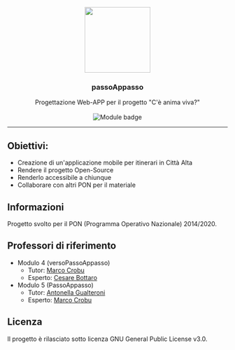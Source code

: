 <p align="center">
    <img src="https://i.imgur.com/3F7vLOw.png" width="150">
</p>

<h3 align="center">passoAppasso</h3>

<p align="center">
  Progettazione Web-APP per il progetto "C'è anima viva?"
  <br>
  <br>
  <img src="https://img.shields.io/badge/Modulo-4%20--%205-blue.svg" alt="Module badge">
  <hr>
</p>



## Obiettivi:
- Creazione di un'applicazione mobile per itinerari in Città Alta
- Rendere il progetto Open-Source
- Renderlo accessibile a chiunque
- Collaborare con altri PON per il materiale

## Informazioni
Progetto svolto per il PON (Programma Operativo Nazionale) 2014/2020.

## Professori di riferimento
* Modulo 4 (versoPassoAppasso)
    - Tutor: [Marco Crobu](https://github.com/marcocrobu)
    - Esperto: [Cesare Bottaro](https://github.com/cesarebottaro)
* Modulo 5 (PassoAppasso)
    - Tutor: [Antonella Gualteroni](https://github.com/antgua)
    - Esperto: [Marco Crobu](https://github.com/marcocrobu)

## Licenza
Il progetto è rilasciato sotto licenza GNU General Public License v3.0.
